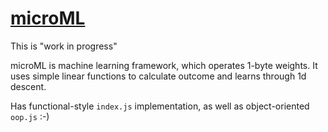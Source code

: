 # [microML](https://nottgy.github.io/einstain/microML)

This is "work in progress"


microML is machine learning framework, which operates 1-byte weights.
It uses simple linear functions to calculate outcome and learns through
1d descent.

Has functional-style `index.js` implementation,
as well as object-oriented `oop.js` :-)
